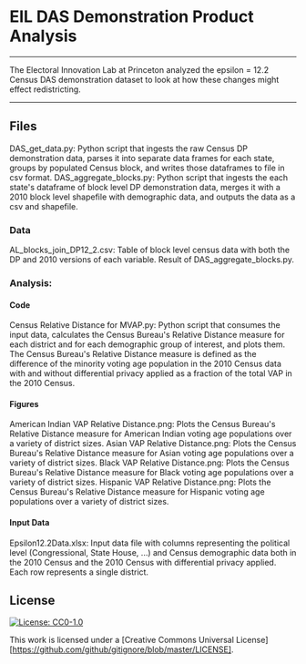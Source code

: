 # EIL DAS Demonstration Product Analysis
***
The Electoral Innovation Lab at Princeton analyzed the epsilon = 12.2 Census DAS demonstration dataset to look at how these changes might effect redistricting.
***
## Files
DAS_get_data.py: Python script that ingests the raw Census DP demonstration data, parses it into separate data frames for each state, groups by populated Census block, and writes those dataframes to file in csv format.
DAS_aggregate_blocks.py: Python script that ingests the each state's dataframe of block level DP demonstration data, merges it with a 2010 block level shapefile with demographic data, and outputs the data as a csv and shapefile.

### Data
AL_blocks_join_DP12_2.csv: Table of block level census data with both the DP and 2010 versions of each variable. Result of DAS_aggregate_blocks.py.

### Analysis:
#### Code
Census Relative Distance for MVAP.py: Python script that consumes the input data, calculates the Census Bureau's Relative Distance measure for each district and for each demographic group of interest, and plots them. The Census Bureau's Relative Distance measure is defined as the difference of the minority voting age population in the 2010 Census data with and without differential privacy applied as a fraction of the total VAP in the 2010 Census.
#### Figures
American Indian VAP Relative Distance.png: Plots the Census Bureau's Relative Distance measure for American Indian voting age populations over a variety of district sizes.
Asian VAP Relative Distance.png: Plots the Census Bureau's Relative Distance measure for Asian voting age populations over a variety of district sizes.
Black VAP Relative Distance.png: Plots the Census Bureau's Relative Distance measure for Black voting age populations over a variety of district sizes.
Hispanic VAP Relative Distance.png: Plots the Census Bureau's Relative Distance measure for Hispanic voting age populations over a variety of district sizes.

#### Input Data
Epsilon12.2Data.xlsx: Input data file with columns representing the political level (Congressional, State House, ...) and Census demographic data both in the 2010 Census and the 2010 Census with differential privacy applied. Each row represents a single district.

## License
[![License: CC0-1.0](https://img.shields.io/badge/License-CC0%201.0-lightgrey.svg)](http://creativecommons.org/publicdomain/zero/1.0/)

This work is licensed under a
[Creative Commons Universal License][https://github.com/github/gitignore/blob/master/LICENSE].
